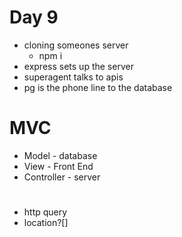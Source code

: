 # Day 9

- cloning someones server
    - npm i 
- express sets up the server
- superagent talks to apis
- pg is the phone line to the database


# MVC
- Model - database
- View - Front End
- Controller - server

# 
- http query
- location?[]

